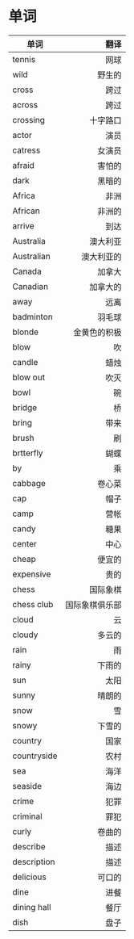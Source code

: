 # 单词
| 单词 | 翻译 |
| ------- | -----: |
|tennis|网球|
|wild|野生的|
|cross|跨过|
|across|跨过|
|crossing|十字路口|
|actor|演员|
|catress|女演员|
|afraid|害怕的|
|dark|黑暗的|
|Africa|非洲|
|African|非洲的|
|arrive|到达|
|Australia|澳大利亚|
|Australian|澳大利亚的|
|Canada|加拿大|
|Canadian|加拿大的|
|away|远离|
|badminton|羽毛球|
|blonde|金黄色的积极|
|blow|吹|
|candle|蜡烛|
|blow out|吹灭|
|bowl|碗|
|bridge|桥|
|bring|带来|
|brush|刷|
|brtterfly|蝴蝶|
|by|乘|
|cabbage|卷心菜|
|cap|帽子|
|camp|营帐|
|candy|糖果|
|center|中心|
|cheap|便宜的|
|expensive|贵的|
|chess|国际象棋|
|chess club|国际象棋俱乐部|
|cloud|云|
|cloudy|多云的|
|rain|雨|
|rainy|下雨的|
|sun|太阳|
|sunny|晴朗的|
|snow|雪|
|snowy|下雪的|
|country|国家|
|countryside|农村|
|sea|海洋|
|seaside|海边|
|crime|犯罪|
|criminal|罪犯|
|curly|卷曲的|
|describe|描述|
|description|描述|
|delicious|可口的|
|dine|进餐|
|dining hall|餐厅|
|dish|盘子|
